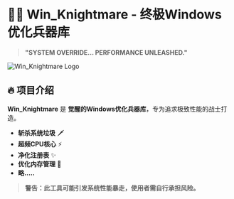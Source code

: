 # 🏴‍☠️ Win_Knightmare - 终极Windows优化兵器库  

> **"SYSTEM OVERRIDE... PERFORMANCE UNLEASHED."**  

![Win_Knightmare Logo](https://free.picui.cn/free/2025/08/05/689205fc74841.png)  

## 🔥 项目介绍  
**Win_Knightmare** 是 **觉醒的Windows优化兵器库**，专为追求极致性能的战士打造。  

- **斩杀系统垃圾** 🗡️  
- **超频CPU核心** ⚡  
- **净化注册表** ✨  
- **优化内存管理** 🧠
- **略.....**

> **警告：此工具可能引发系统性能暴走，使用者需自行承担风险。**  
